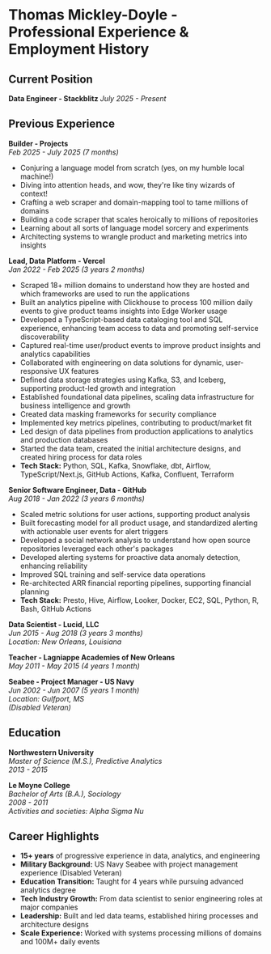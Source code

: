 # Thomas Mickley-Doyle - Professional Experience & Employment History

## Current Position

**Data Engineer - Stackblitz** 
*July 2025 - Present* 

## Previous Experience

**Builder - Projects**  
*Feb 2025 - July 2025 (7 months)*  
- Conjuring a language model from scratch (yes, on my humble local machine!)
- Diving into attention heads, and wow, they're like tiny wizards of context!
- Crafting a web scraper and domain-mapping tool to tame millions of domains
- Building a code scraper that scales heroically to millions of repositories
- Learning about all sorts of language model sorcery and experiments
- Architecting systems to wrangle product and marketing metrics into insights

**Lead, Data Platform - Vercel**  
*Jan 2022 - Feb 2025 (3 years 2 months)*  
- Scraped 18+ million domains to understand how they are hosted and which frameworks are used to run the applications
- Built an analytics pipeline with Clickhouse to process 100 million daily events to give product teams insights into Edge Worker usage
- Developed a TypeScript-based data cataloging tool and SQL experience, enhancing team access to data and promoting self-service discoverability
- Captured real-time user/product events to improve product insights and analytics capabilities
- Collaborated with engineering on data solutions for dynamic, user-responsive UX features
- Defined data storage strategies using Kafka, S3, and Iceberg, supporting product-led growth and integration
- Established foundational data pipelines, scaling data infrastructure for business intelligence and growth
- Created data masking frameworks for security compliance
- Implemented key metrics pipelines, contributing to product/market fit
- Led design of data pipelines from production applications to analytics and production databases
- Started the data team, created the initial architecture designs, and created hiring process for data roles
- **Tech Stack:** Python, SQL, Kafka, Snowflake, dbt, Airflow, TypeScript/Next.js, GitHub Actions, Kafka, Confluent, Terraform

**Senior Software Engineer, Data - GitHub**  
*Aug 2018 - Jan 2022 (3 years 6 months)*  
- Scaled metric solutions for user actions, supporting product analysis
- Built forecasting model for all product usage, and standardized alerting with actionable user events for alert triggers
- Developed a social network analysis to understand how open source repositories leveraged each other's packages
- Developed alerting systems for proactive data anomaly detection, enhancing reliability
- Improved SQL training and self-service data operations
- Re-architected ARR financial reporting pipelines, supporting financial planning
- **Tech Stack:** Presto, Hive, Airflow, Looker, Docker, EC2, SQL, Python, R, Bash, GitHub Actions

**Data Scientist - Lucid, LLC**  
*Jun 2015 - Aug 2018 (3 years 3 months)*  
*Location: New Orleans, Louisiana*

**Teacher - Lagniappe Academies of New Orleans**  
*May 2011 - May 2015 (4 years 1 month)*

**Seabee - Project Manager - US Navy**  
*Jun 2002 - Jun 2007 (5 years 1 month)*  
*Location: Gulfport, MS*  
*(Disabled Veteran)*

## Education
**Northwestern University**  
*Master of Science (M.S.), Predictive Analytics*  
*2013 - 2015*

**Le Moyne College**  
*Bachelor of Arts (B.A.), Sociology*  
*2008 - 2011*  
*Activities and societies: Alpha Sigma Nu*

## Career Highlights
- **15+ years** of progressive experience in data, analytics, and engineering
- **Military Background:** US Navy Seabee with project management experience (Disabled Veteran)
- **Education Transition:** Taught for 4 years while pursuing advanced analytics degree
- **Tech Industry Growth:** From data scientist to senior engineering roles at major companies
- **Leadership:** Built and led data teams, established hiring processes and architecture designs
- **Scale Experience:** Worked with systems processing millions of domains and 100M+ daily events
